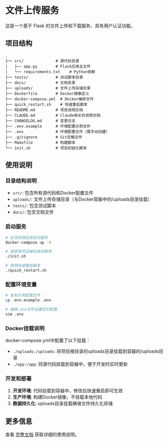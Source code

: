 # 文件上传服务

这是一个基于 Flask 的文件上传和下载服务，具有用户认证功能。

## 项目结构

```
.
├── src/              # 源代码目录
│   ├── app.py        # Flask应用主文件
│   └── requirements.txt    # Python依赖
├── tests/            # 测试脚本目录
├── docs/             # 文档目录
├── uploads/          # 文件上传存储目录
├── Dockerfile        # Docker镜像定义
├── docker-compose.yml  # Docker编排文件
├── quick_restart.sh    # 快速重启脚本
├── README.md         # 项目说明文档
├── CLAUDE.md         # Claude相关的说明文档
├── CHANGELOG.md      # 变更日志
├── .env.example      # 环境配置示例文件
├── .env              # 环境配置文件（需手动创建）
├── .gitignore        # Git忽略文件
├── Makefile          # 构建脚本
└── init.sh           # 项目初始化脚本
```

## 使用说明

### 目录结构说明
- `src/`: 包含所有源代码和Docker配置文件
- `uploads/`: 文件上传存储目录（与Docker容器中的/uploads目录挂载）
- `tests/`: 包含测试脚本
- `docs/`: 包含文档文件

### 启动服务

```bash
# 在项目根目录启动服务
docker-compose up -d

# 或使用项目根目录的脚本
./init.sh

# 使用快速重启脚本
./quick_restart.sh
```

### 配置环境变量

```bash
# 复制示例配置文件
cp .env.example .env

# 编辑.env文件设置您的配置
vim .env
```

### Docker挂载说明

docker-compose.yml中配置了以下挂载：
- `./uploads:/uploads`: 将项目根目录的uploads目录挂载到容器的/uploads目录
- `./app:/app`: 将源代码挂载到容器中，便于开发时实时更新

### 开发和部署

1. **开发环境**: 代码挂载到容器中，修改后快速重启即可生效
2. **生产环境**: 构建Docker镜像，不挂载本地代码
3. **数据持久化**: uploads目录挂载确保文件持久化存储

## 更多信息

查看 [完整文档](README.md) 获取详细的使用说明。